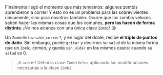 Finalmente llegó el momento que más temíamos: ¡algunos zombis aprendieron a correr! Y esto no es un problema para las sobrevivientes únicamente, sino para nosotros también. Ocurre que los zombis veloces saben hacer las mismas cosas que los comunes, **pero las hacen de forma distinta**. ¡No nos alcanza con una única clase `Zombi`! :tired_face: 

Un `ZombiVeloz` `sabe_correr?`, y en lugar del doble, recibe **el triple de puntos de daño**. Sin embargo, puede `gritar` y decirnos su `salud` de la misma forma que un `Zombi` común, y queda `sin_vida?` en los mismos casos: cuando su `salud` es 0.

> ¡A correr! Definí la clase `ZombiVeloz` aplicando las modificaciones necesarias a la clase `Zombi`.